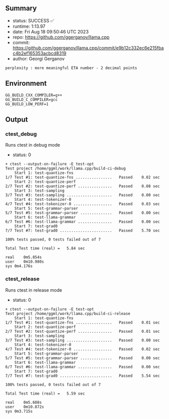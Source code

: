## Summary

- status:  SUCCESS ✅
- runtime: 1:13.97
- date:    Fri Aug 18 09:50:46 UTC 2023
- repo:    https://github.com/ggerganov/llama.cpp
- commit:  https://github.com/ggerganov/llama.cpp/commit/e9b12c332ec6e215fbac4b2ef165353acbcd8319
- author:  Georgi Gerganov
```
perplexity : more meaningful ETA number - 2 decimal points
```

## Environment

```
GG_BUILD_CXX_COMPILER=g++
GG_BUILD_C_COMPILER=gcc
GG_BUILD_LOW_PERF=1
```

## Output

### ctest_debug

Runs ctest in debug mode
- status: 0
```
+ ctest --output-on-failure -E test-opt
Test project /home/ggml/work/llama.cpp/build-ci-debug
    Start 1: test-quantize-fns
1/7 Test #1: test-quantize-fns ................   Passed    0.02 sec
    Start 2: test-quantize-perf
2/7 Test #2: test-quantize-perf ...............   Passed    0.08 sec
    Start 3: test-sampling
3/7 Test #3: test-sampling ....................   Passed    0.00 sec
    Start 4: test-tokenizer-0
4/7 Test #4: test-tokenizer-0 .................   Passed    0.03 sec
    Start 5: test-grammar-parser
5/7 Test #5: test-grammar-parser ..............   Passed    0.00 sec
    Start 6: test-llama-grammar
6/7 Test #6: test-llama-grammar ...............   Passed    0.00 sec
    Start 7: test-grad0
7/7 Test #7: test-grad0 .......................   Passed    5.70 sec

100% tests passed, 0 tests failed out of 7

Total Test time (real) =   5.84 sec

real	0m5.854s
user	0m10.980s
sys	0m4.176s
```

### ctest_release

Runs ctest in release mode
- status: 0
```
+ ctest --output-on-failure -E test-opt
Test project /home/ggml/work/llama.cpp/build-ci-release
    Start 1: test-quantize-fns
1/7 Test #1: test-quantize-fns ................   Passed    0.01 sec
    Start 2: test-quantize-perf
2/7 Test #2: test-quantize-perf ...............   Passed    0.01 sec
    Start 3: test-sampling
3/7 Test #3: test-sampling ....................   Passed    0.00 sec
    Start 4: test-tokenizer-0
4/7 Test #4: test-tokenizer-0 .................   Passed    0.02 sec
    Start 5: test-grammar-parser
5/7 Test #5: test-grammar-parser ..............   Passed    0.00 sec
    Start 6: test-llama-grammar
6/7 Test #6: test-llama-grammar ...............   Passed    0.00 sec
    Start 7: test-grad0
7/7 Test #7: test-grad0 .......................   Passed    5.54 sec

100% tests passed, 0 tests failed out of 7

Total Test time (real) =   5.59 sec

real	0m5.608s
user	0m10.872s
sys	0m3.715s
```
